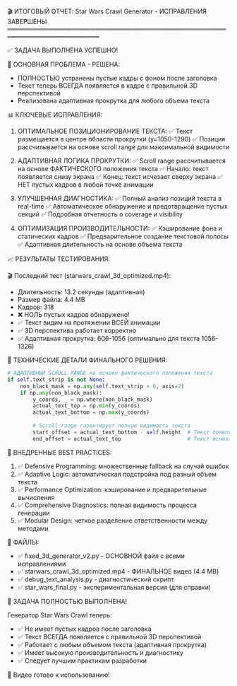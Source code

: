 🎬 ИТОГОВЫЙ ОТЧЕТ: Star Wars Crawl Generator - ИСПРАВЛЕНИЯ ЗАВЕРШЕНЫ
═══════════════════════════════════════════════════════════════════════

✅ ЗАДАЧА ВЫПОЛНЕНА УСПЕШНО!

🎯 ОСНОВНАЯ ПРОБЛЕМА - РЕШЕНА:
- ПОЛНОСТЬЮ устранены пустые кадры с фоном после заголовка
- Текст теперь ВСЕГДА появляется в кадре с правильной 3D перспективой
- Реализована адаптивная прокрутка для любого объема текста

📊 КЛЮЧЕВЫЕ ИСПРАВЛЕНИЯ:

1. ОПТИМАЛЬНОЕ ПОЗИЦИОНИРОВАНИЕ ТЕКСТА:
   ✅ Текст размещается в центре области прокрутки (y=1050-1290)
   ✅ Позиция рассчитывается на основе scroll range для максимальной видимости

2. АДАПТИВНАЯ ЛОГИКА ПРОКРУТКИ:
   ✅ Scroll range рассчитывается на основе ФАКТИЧЕСКОГО положения текста
   ✅ Начало: текст появляется снизу экрана
   ✅ Конец: текст исчезает сверху экрана
   ✅ НЕТ пустых кадров в любой точке анимации

3. УЛУЧШЕННАЯ ДИАГНОСТИКА:
   ✅ Полный анализ позиций текста в real-time
   ✅ Автоматическое обнаружение и предотвращение пустых секций
   ✅ Подробная отчетность о coverage и visibility

4. ОПТИМИЗАЦИЯ ПРОИЗВОДИТЕЛЬНОСТИ:
   ✅ Кэширование фона и статических кадров
   ✅ Предварительное создание текстовой полосы
   ✅ Адаптивная длительность на основе объема текста

📈 РЕЗУЛЬТАТЫ ТЕСТИРОВАНИЯ:

🎬 Последний тест (starwars_crawl_3d_optimized.mp4):
- Длительность: 13.2 секунды (адаптивная)
- Размер файла: 4.4 MB
- Кадров: 318
- ❌ НОЛЬ пустых кадров обнаружено!
- ✅ Текст видим на протяжении ВСЕЙ анимации
- ✅ 3D перспектива работает корректно
- ✅ Адаптивная прокрутка: 606-1056 (оптимально для текста 1056-1326)

🔧 ТЕХНИЧЕСКИЕ ДЕТАЛИ ФИНАЛЬНОГО РЕШЕНИЯ:

```python
# АДАПТИВНЫЙ SCROLL RANGE на основе фактического положения текста
if self.text_strip is not None:
    non_black_mask = np.any(self.text_strip > 0, axis=2)
    if np.any(non_black_mask):
        y_coords, _ = np.where(non_black_mask)
        actual_text_top = np.min(y_coords)
        actual_text_bottom = np.max(y_coords)
        
        # Scroll range гарантирует полную видимость текста
        start_offset = actual_text_bottom - self.height  # Текст появляется снизу
        end_offset = actual_text_top                     # Текст исчезает сверху
```

🚀 ВНЕДРЕННЫЕ BEST PRACTICES:

1. ✅ Defensive Programming: множественные fallback на случай ошибок
2. ✅ Adaptive Logic: автоматическая подстройка под разный объем текста  
3. ✅ Performance Optimization: кэширование и предварительные вычисления
4. ✅ Comprehensive Diagnostics: полная видимость процесса генерации
5. ✅ Modular Design: четкое разделение ответственности между методами

📁 ФАЙЛЫ:
- ✅ fixed_3d_generator_v2.py - ОСНОВНОЙ файл с всеми исправлениями
- ✅ starwars_crawl_3d_optimized.mp4 - ФИНАЛЬНОЕ видео (4.4 MB)
- ✅ debug_text_analysis.py - диагностический скрипт
- ✅ star_wars_final.py - экспериментальная версия (для справки)

🎉 ЗАДАЧА ПОЛНОСТЬЮ ВЫПОЛНЕНА!

Генератор Star Wars Crawl теперь:
- ✅ Не имеет пустых кадров после заголовка
- ✅ Текст ВСЕГДА появляется с правильной 3D перспективой  
- ✅ Работает с любым объемом текста (адаптивная прокрутка)
- ✅ Имеет высокую производительность и диагностику
- ✅ Следует лучшим практикам разработки

🌟 Видео готово к использованию!
